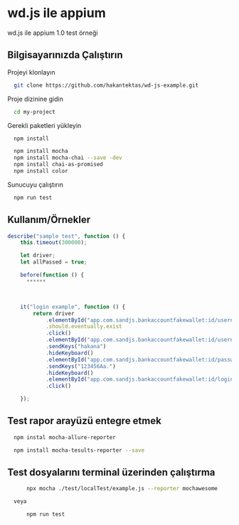 
# wd.js ile appium
wd.js ile appium 1.0 test örneği


## Bilgisayarınızda Çalıştırın

Projeyi klonlayın

```bash
  git clone https://github.com/hakantektas/wd-js-example.git
```

Proje dizinine gidin

```bash
  cd my-project
```

Gerekli paketleri yükleyin

```bash
  npm install
```

```bash
  npm install mocha
  npm install mocha-chai --save -dev
  npm install chai-as-promised
  npm install color
```

Sunucuyu çalıştırın

```bash
  npm run test
```

  
## Kullanım/Örnekler

```javascript
describe("sample test", function () {
    this.timeout(300000);

    let driver;
    let allPassed = true;

    before(function () {
      ******



    it("login example", function () {
        return driver
            .elementById("app.com.sandjs.bankaccountfakewallet:id/username_txt")
            .should.eventually.exist
            .click()
            .elementById("app.com.sandjs.bankaccountfakewallet:id/username_txt")
            .sendKeys("hakana")
            .hideKeyboard()
            .elementById("app.com.sandjs.bankaccountfakewallet:id/password_txt")
            .sendKeys("123456Aa.")
            .hideKeyboard()
            .elementById("app.com.sandjs.bankaccountfakewallet:id/login_btn")
            .click()

    });  
```

## Test rapor arayüzü entegre etmek
```bash
  npm instal mocha-allure-reporter       

  npm install mocha-tesults-reporter --save       
```

## Test dosyalarını terminal üzerinden çalıştırma
```bash
      npx mocha ./test/localTest/example.js --reporter mochawesome    

  veya 

      npm run test